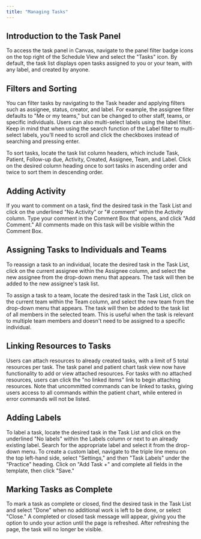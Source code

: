 ```yaml
---
title: "Managing Tasks"
---
```


## Introduction to the Task Panel

To access the task panel in Canvas, navigate to the panel filter badge icons on the top right of the Schedule View and select the "Tasks" icon. By default, the task list displays open tasks assigned to you or your team, with any label, and created by anyone.

## Filters and Sorting

You can filter tasks by navigating to the Task header and applying filters such as assignee, status, creator, and label. For example, the assignee filter defaults to "Me or my teams," but can be changed to other staff, teams, or specific individuals. Users can also multi-select labels using the label filter. Keep in mind that when using the search function of the Label filter to multi-select labels, you'll need to scroll and click the checkboxes instead of searching and pressing enter.

To sort tasks, locate the task list column headers, which include Task, Patient, Follow-up due, Activity, Created, Assignee, Team, and Label. Click on the desired column heading once to sort tasks in ascending order and twice to sort them in descending order.

## Adding Activity

If you want to comment on a task, find the desired task in the Task List and click on the underlined "No Activity" or "# comment" within the Activity column. Type your comment in the Comment Box that opens, and click "Add Comment." All comments made on this task will be visible within the Comment Box.

## Assigning Tasks to Individuals and Teams

To reassign a task to an individual, locate the desired task in the Task List, click on the current assignee within the Assignee column, and select the new assignee from the drop-down menu that appears. The task will then be added to the new assignee's task list.

To assign a task to a team, locate the desired task in the Task List, click on the current team within the Team column, and select the new team from the drop-down menu that appears. The task will then be added to the task list of all members in the selected team. This is useful when the task is relevant to multiple team members and doesn't need to be assigned to a specific individual.

## Linking Resources to Tasks

Users can attach resources to already created tasks, with a limit of 5 total resources per task. The task panel and patient chart task view now have functionality to add or view attached resources. For tasks with no attached resources, users can click the "no linked items" link to begin attaching resources. Note that uncommitted commands can be linked to tasks, giving users access to all commands within the patient chart, while entered in error commands will not be listed.

## Adding Labels

To label a task, locate the desired task in the Task List and click on the underlined "No labels" within the Labels column or next to an already existing label. Search for the appropriate label and select it from the drop-down menu. To create a custom label, navigate to the triple line menu on the top left-hand side, select "Settings," and then "Task Labels" under the "Practice" heading. Click on "Add Task +" and complete all fields in the template, then click "Save."

## Marking Tasks as Complete
 
To mark a task as complete or closed, find the desired task in the Task List and select "Done" when no additional work is left to be done, or select "Close." A completed or closed task message will appear, giving you the option to undo your action until the page is refreshed. After refreshing the page, the task will no longer be visible.
```
